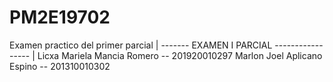 # PM2E19702
Examen practico del primer parcial
| ------- EXAMEN I PARCIAL ----------------- |
Licxa Mariela Mancia Romero -- 201920010297
Marlon Joel Aplicano Espino -- 201310010302
